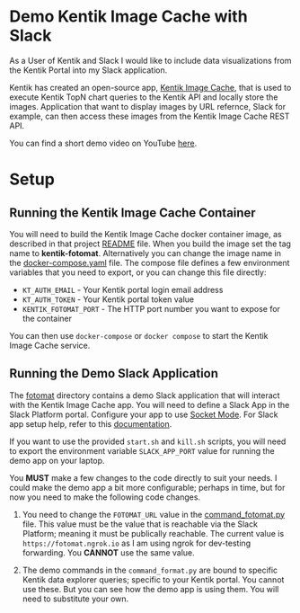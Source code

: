 # Demo Kentik Image Cache with Slack

As a User of Kentik and Slack I would like to include data visualizations from
the Kentik Portal into my Slack application.

Kentik has created an open-source app, [Kentik Image
Cache](https://github.com/kentik/kentik_image_cache), that is used to execute
Kentik TopN chart queries to the Kentik API and locally store the images.
Application that want to display images by URL refernce, Slack for example, can
then access these images from the Kentik Image Cache REST API.

You can find a short demo video on YouTube [here](https://youtu.be/oqmKLYzG9MU).

# Setup

## Running the Kentik Image Cache Container

You will need to build the Kentik Image Cache docker container image, as
described in that project
[README](https://github.com/kentik/kentik_image_cache/blob/master/README.md)
file.  When you build the image set the tag name to **kentik-fotomat**.
Alternatively you can change the image name in the
[docker-compose.yaml](docker-compose.yaml) file.  The compose file defines a
few environment variables that you need to export, or you can change this file
directly:

* `KT_AUTH_EMAIL` - Your Kentik portal login email address
* `KT_AUTH_TOKEN` - Your Kentik portal token value
* `KENTIK_FOTOMAT_PORT` - The HTTP port number you want to expose for the container

You can then use `docker-compose` or `docker compose` to start the Kentik Image Cache service.

## Running the Demo Slack Application

The [fotomat](fotomat) directory contains a demo Slack application that will
interact with the Kentik Image Cache app.  You will need to define a Slack App
in the Slack Platform portal.  Configure your app to use [Socket
Mode](https://api.slack.com/apis/connections/socket).  For Slack app setup
help, refer to this
[documentation](https://slack.dev/bolt-python/tutorial/getting-started).

If you want to use the provided `start.sh` and `kill.sh` scripts, you will need
to export the environment variable `SLACK_APP_PORT` value for running the demo
app on your laptop.

You **MUST** make a few changes to the
code directly to suit your needs.  I could make the demo app a bit more
configurable; perhaps in time, but for now you need to make the following code
changes.

1. You need to change the `FOTOMAT_URL` value in the
[command_fotomat.py](fotomat/slack_commands.py) file.  This value must be the
value that is reachable via the Slack Platform; meaning it must be publically
reachable.  The current value is `https://fotomat.ngrok.io` as I am using ngrok
for dev-testing forwarding. You **CANNOT** use the same value.

2.  The demo commands in the `command_format.py` are bound to specific Kentik
data explorer queries; specific to your Kentik portal.  You cannot use these.
But you can see how the demo app is using them.  You will need to substitute
your own.